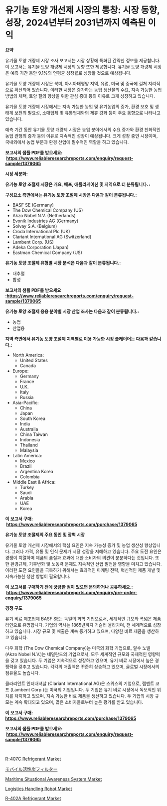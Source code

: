 <p><h1>유기농 토양 개선제 시장의 통창: 시장 동향, 성장, 2024년부터 2031년까지 예측된 이익</h1></p><p><strong>요약</strong></p>
<p><p>유기물 토양 개량제 시장 조사 보고서는 시장 상황에 특화된 간략한 정보를 제공합니다. 이 보고서는 유기물 토양 개량제 시장의 동향 또한 제공합니다. 유기물 토양 개량제 시장은 예측 기간 동안 9.1%의 연평균 성장률로 성장할 것으로 예상됩니다.</p><p>유기물 토양 개량제 시장은 북미, 아시아태평양 지역, 유럽, 미국 및 중국에 걸쳐 지리적으로 확산되어 있습니다. 이러한 시장은 증가하는 농업 생산물의 수요, 지속 가능한 농업 방법의 채택, 토양 질의 향상을 위한 관심 증대 등의 이유로 크게 성장하고 있습니다.</p><p>유기물 토양 개량제 시장에서는 지속 가능한 농업 및 유기농업의 증가, 환경 보호 및 생태계 보전의 필요성, 소매업체 및 유통업체와의 제휴 강화 등이 주요 동향으로 나타나고 있습니다.</p><p>예측 기간 동안 유기물 토양 개량제 시장은 농업 분야에서의 수요 증가와 환경 친화적인 농업 관행의 증가 등의 이유로 지속적인 성장이 예상됩니다. 크게 성장 중인 시장이며, 국내외에서 농업 부문과 환경 산업에 필수적인 역할을 하고 있습니다.</p></p>
<p><strong>보고서의 샘플 PDF를 받으세요: &nbsp;<a href="https://www.reliableresearchreports.com/enquiry/request-sample/1379065">https://www.reliableresearchreports.com/enquiry/request-sample/1379065</a></strong></p>
<p><strong>시장 세분화:</strong></p>
<p><strong> 유기농 토양 조절제 시장은 개요, 배포, 애플리케이션 및 지역으로 더 분류됩니다. :</strong></p>
<p><strong>구성요소 측면에서는 유기농 토양 조절제 시장은 다음과 같이 분류됩니다.:</strong></p>
<p><ul><li>BASF SE (Germany)</li><li>The Dow Chemical Company (US)</li><li>Akzo Nobel N.V. (Netherlands)</li><li>Evonik Industries AG (Germany)</li><li>Solvay S.A. (Belgium)</li><li>Croda International Plc (UK)</li><li>Clariant International AG (Switzerland)</li><li>Lambent Corp. (US)</li><li>Adeka Corporation (Japan)</li><li>Eastman Chemical Company (US)</li></ul></p>
<p><strong> 유기농 토양 조절제 유형별 시장 분석은 다음과 같이 분류됩니다.:</strong></p>
<p><ul><li>내추럴</li><li>합성</li></ul></p>
<p><strong>보고서의 샘플 PDF를 받으세요 :<a href="https://www.reliableresearchreports.com/enquiry/request-sample/1379065">https://www.reliableresearchreports.com/enquiry/request-sample/1379065</a></strong></p>
<p><strong> 유기농 토양 조절제 응용 분야별 시장 산업 조사는 다음과 같이 분류됩니다.:</strong></p>
<p><ul><li>농업</li><li>산업용</li></ul></p>
<p><strong>지역 측면에서 유기농 토양 조절제 지역별로 이용 가능한 시장 플레이어는 다음과 같습니다.:</strong></p>
<p><ul>
    <li>
        North America:
        <ul>
            <li>United States</li>
            <li>Canada</li>
        </ul>
    </li>
    <li>
        Europe:
        <ul>
            <li>Germany</li>
            <li>France</li>
            <li>U.K.</li>
            <li>Italy</li>
            <li>Russia</li>
        </ul>
    </li>
    <li>
        Asia-Pacific:
        <ul>
            <li>China</li>
            <li>Japan</li>
            <li>South Korea</li>
            <li>India</li>
            <li>Australia</li>
            <li>China Taiwan</li>
            <li>Indonesia</li>
            <li>Thailand</li>
            <li>Malaysia</li>
        </ul>
    </li>
    <li>
        Latin America:
        <ul>
            <li>Mexico</li>
            <li>Brazil</li>
            <li>Argentina Korea</li>
            <li>Colombia</li>
        </ul>
    </li>
    <li>
        Middle East & Africa:
        <ul>
            <li>Turkey</li>
            <li>Saudi</li>
            <li>Arabia</li>
            <li>UAE</li>
            <li>Korea</li>
        </ul>
    </li>
    </ul></p>
<p><strong>이 보고서 구매: &nbsp;<a href="https://www.reliableresearchreports.com/purchase/1379065">https://www.reliableresearchreports.com/purchase/1379065</a></strong></p>
<p><strong>유기농 토양 조절제의 주요 동인 및 장벽 시장</strong></p>
<p><p>유기물 토양 개선제 시장에서의 핵심 요인은 지속 가능성 증가 및 농업 생산성 향상입니다. 그러나 가격, 유통 및 인식 문제가 시장 성장을 저해하고 있습니다. 주요 도전 요인은 경쟁이 치열하며 제품의 품질과 효과에 대한 소비자의 의견이 분분하다는 것입니다. 또한 환경규제, 기후변화 및 노동력 문제도 지속적인 산업 발전을 영향을 미치고 있습니다. 이러한 도전 요인들을 극복하기 위해서는 효과적인 마케팅 전략, 혁신적인 제품 개발 및 지속가능한 생산 방법이 필요합니다.</p></p>
<p><strong>이 보고서를 구매하기 전에 궁금한 점이 있으면 문의하거나 공유하세요.: &nbsp;<a href="https://www.reliableresearchreports.com/enquiry/pre-order-enquiry/1379065">https://www.reliableresearchreports.com/enquiry/pre-order-enquiry/1379065</a></strong></p>
<p><strong>경쟁 구도</strong></p>
<p><p>유기 비료 제조업체 BASF SE는 독일의 화학 기업으로서, 세계적인 규모와 폭넓은 제품 라인으로 유명합니다. 기업의 역사는 1865년까지 거슬러 올라가며, 전 세계적으로 성장하고 있습니다. 시장 규모 및 매출은 계속 증가하고 있으며, 다양한 비료 제품을 생산하고 있습니다.</p><p>다우 화학 (The Dow Chemical Company)는 미국의 화학 기업으로, 알수 노벨 (Akzo Nobel N.V.)는 네덜란드의 기업으로서, 모두 세계적인 규모와 국제적인 영향력을 갖고 있습니다. 두 기업은 지속적으로 성장하고 있으며, 유기 비료 시장에서 높은 경쟁력을 갖추고 있습니다. 각각의 매출액은 꾸준히 상승하고 있으며, 글로벌 시장에서의 점유율도 높습니다.</p><p>클라리안트 인터내셔날 (Clariant International AG)은 스위스의 기업으로, 램벤트 코프 (Lambent Corp.)는 미국의 기업입니다. 두 기업은 유기 비료 시장에서 독보적인 위치를 차지하고 있으며, 지속 가능한 비료 제품을 생산하고 있습니다. 두 기업의 시장 규모는 계속 확대되고 있으며, 많은 소비자들로부터 높은 평가를 받고 있습니다.</p></p>
<p><strong>이 보고서 구매: &nbsp; <a href="https://www.reliableresearchreports.com/purchase/1379065">https://www.reliableresearchreports.com/purchase/1379065</a></strong></p>
<p><strong>보고서의 샘플 PDF를 받으세요: &nbsp;<a href="https://www.reliableresearchreports.com/enquiry/request-sample/1379065">https://www.reliableresearchreports.com/enquiry/request-sample/1379065</a></strong><strong></strong></p>
<p>&nbsp;</p>
<p><p><a href="https://github.com/castoriffic/Market-Research-Report-List-3/blob/main/r-407c-refrigerant-market.md">R-407C Refrigerant Market</a></p><p><a href="https://github.com/jkjreqjscoxx7/Market-Research-Report-List-1/blob/main/23156421370.md">モバイル活性炭フィルター</a></p><p><a href="https://issuu.com/reportprime-2/docs/maritime-situational-awareness-system-market-size-">Maritime Situational Awareness System Market</a></p><p><a href="https://issuu.com/reportprime-2/docs/logistics-handling-robot-market-size-2030.pptx">Logistics Handling Robot Market</a></p><p><a href="https://github.com/yoshih12/Market-Research-Report-List-2/blob/main/r-402a-refrigerant-market.md">R-402A Refrigerant Market</a></p></p>
